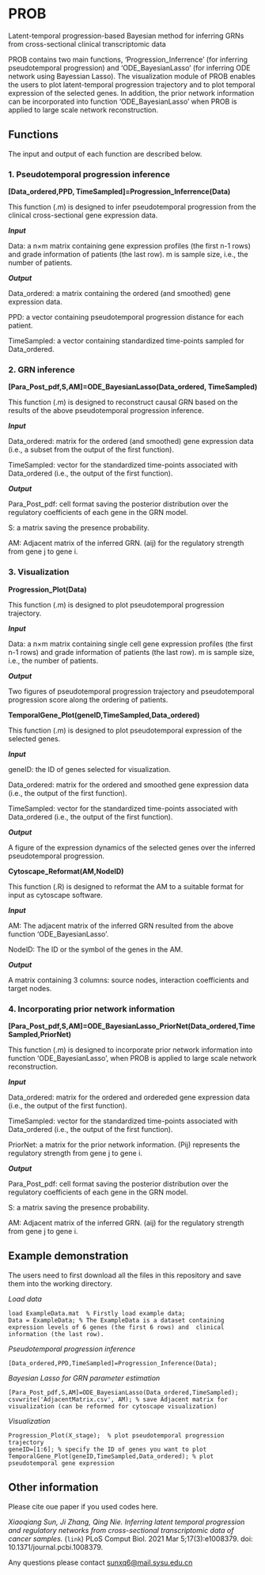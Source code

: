 # PROB
Latent-temporal progression-based Bayesian method for inferring GRNs from cross-sectional clinical transcriptomic data

PROB contains two main functions, ‘Progression_Inferrence’ (for inferring pseudotemporal progression) and ‘ODE_BayesianLasso’ (for inferring ODE network using Bayessian Lasso). The visualization module of PROB enables the users to plot latent-temporal progression trajectory and to plot temporal expression of the selected genes. In addition, the prior network information can be incorporated into function ‘ODE_BayesianLasso’ when PROB is applied to large scale network reconstruction. 

## Functions

The input and output of each function are described below. 

### 1. Pseudotemporal progression inference

**[Data_ordered,PPD, TimeSampled]=Progression_Inferrence(Data)**

This function (.m) is designed to infer pseudotemporal progression from the clinical cross-sectional gene expression data. 

***Input***

Data: a n×m matrix containing gene expression profiles (the first n-1 rows) and grade information of patients (the last row). m is sample size, i.e., the number of patients. 

***Output***

Data_ordered: a matrix containing the ordered (and smoothed) gene expression data.

PPD: a vector containing pseudotemporal progression distance for each patient.

TimeSampled: a vector containing standardized time-points sampled for Data_ordered. 

### 2. GRN inference

**[Para_Post_pdf,S,AM]=ODE_BayesianLasso(Data_ordered, TimeSampled)**

This function (.m) is designed to reconstruct causal GRN based on the results of the above pseudotemporal progression inference. 

***Input***

Data_ordered: matrix for the ordered (and smoothed) gene expression data (i.e., a subset from the output of the first function).

TimeSampled: vector for the standardized time-points associated with Data_ordered (i.e., the output of the first function).  

***Output***

Para_Post_pdf: cell format saving the posterior distribution over the regulatory coefficients of each gene in the GRN model. 

S: a matrix saving the presence probability. 

AM: Adjacent matrix of the inferred GRN. (aij) for the regulatory strength from gene j to gene i. 

### 3. Visualization

**Progression_Plot(Data)**

This function (.m) is designed to plot pseudotemporal progression trajectory. 

***Input***

Data: a n×m matrix containing single cell gene expression profiles (the first n-1 rows) and grade information of patients (the last row). m is sample size, i.e., the number of patients.

***Output***

Two figures of pseudotemporal progression trajectory and pseudotemporal progression score along the ordering of patients. 

**TemporalGene_Plot(geneID,TimeSampled,Data_ordered)**

This function (.m) is designed to plot pseudotemporal expression of the selected genes.

***Input***

geneID: the ID of genes selected for visualization.

Data_ordered: matrix for the ordered and smoothed gene expression data (i.e., the output of the first function).

TimeSampled: vector for the standardized time-points associated with Data_ordered (i.e., the output of the first function).  

***Output***

A figure of the expression dynamics of the selected genes over the inferred pseudotemporal progression.

**Cytoscape_Reformat(AM,NodeID)**

This function (.R) is designed to reformat the AM to a suitable format for input as cytoscape software. 

***Input***

AM: The adjacent matrix of the inferred GRN resulted from the above function ‘ODE_BayesianLasso’.

NodeID: The ID or the symbol of the genes in the AM.  

***Output***

A matrix containing 3 columns: source nodes, interaction coefficients and target nodes. 

### 4. Incorporating prior network information

**[Para_Post_pdf,S,AM]=ODE_BayesianLasso_PriorNet(Data_ordered,TimeSampled,PriorNet)**

This function (.m) is designed to incorporate prior network information into function ‘ODE_BayesianLasso’, when PROB is applied to large scale network reconstruction. 

***Input***

Data_ordered: matrix for the ordered and ordereded gene expression data (i.e., the output of the first function).

TimeSampled: vector for the standardized time-points associated with Data_ordered (i.e., the output of the first function).  

PriorNet: a matrix for the prior network information. (Pij) represents the regulatory strength from gene j to gene i.  

***Output***

Para_Post_pdf: cell format saving the posterior distribution over the regulatory coefficients of each gene in the GRN model. 

S: a matrix saving the presence probability. 

AM: Adjacent matrix of the inferred GRN. (aij) for the regulatory strength from gene j to gene i. 

## Example demonstration

The users need to first download all the files in this repository and save them into the working directory.

 *Load data*
    
    load ExampleData.mat  % Firstly load example data;
    Data = ExampleData; % The ExampleData is a dataset containing expression levels of 6 genes (the first 6 rows) and  clinical information (the last row).

 *Pseudotemporal progression inference*
    
    [Data_ordered,PPD,TimeSampled]=Progression_Inference(Data);

 *Bayesian Lasso for GRN parameter estimation*
    
    [Para_Post_pdf,S,AM]=ODE_BayesianLasso(Data_ordered,TimeSampled);
    csvwrite('AdjacentMatrix.csv', AM); % save Adjacent matrix for visualization (can be reformed for cytoscape visualization)

 *Visualization*
    
    Progression_Plot(X_stage);  % plot pseudotemporal progression trajectory
    geneID=[1:6]; % specify the ID of genes you want to plot
    TemporalGene_Plot(geneID,TimeSampled,Data_ordered); % plot pseudotemporal gene expression

## Other information

Please cite oue paper if you used codes here. 

   *Xiaoqiang Sun, Ji Zhang, Qing Nie. Inferring latent temporal progression and regulatory networks from cross-sectional transcriptomic data of cancer samples.* (`link`) PLoS Comput Biol. 2021 Mar 5;17(3):e1008379. doi: 10.1371/journal.pcbi.1008379.

Any questions please contact sunxq6@mail.sysu.edu.cn
